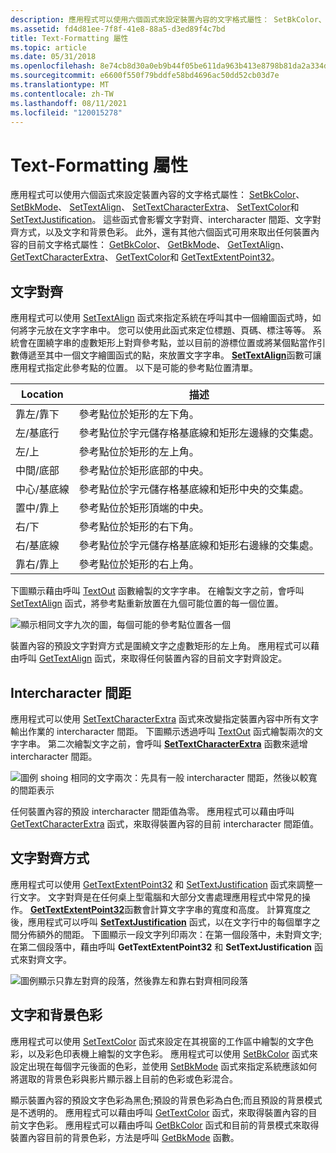 ```yaml
---
description: 應用程式可以使用六個函式來設定裝置內容的文字格式屬性： SetBkColor、SetBkMode、SetTextAlign、SetTextCharacterExtra、SetTextColor 和 SetTextJustification。
ms.assetid: fd4d81ee-7f8f-41e8-88a5-d3ed89f4c7bd
title: Text-Formatting 屬性
ms.topic: article
ms.date: 05/31/2018
ms.openlocfilehash: 8e74cb8d30a0eb9b44f05be611da963b413e8798b81da2a334dc083bd3cc1651
ms.sourcegitcommit: e6600f550f79bddfe58bd4696ac50dd52cb03d7e
ms.translationtype: MT
ms.contentlocale: zh-TW
ms.lasthandoff: 08/11/2021
ms.locfileid: "120015278"
---
```

# <a name="text-formatting-attributes"></a>Text-Formatting 屬性

應用程式可以使用六個函式來設定裝置內容的文字格式屬性： [SetBkColor](/windows/desktop/api/Wingdi/nf-wingdi-setbkcolor)、 [SetBkMode](/windows/desktop/api/Wingdi/nf-wingdi-setbkmode)、 [SetTextAlign](/windows/desktop/api/Wingdi/nf-wingdi-settextalign)、 [SetTextCharacterExtra](/windows/desktop/api/Wingdi/nf-wingdi-settextcharacterextra)、 [SetTextColor](/windows/desktop/api/Wingdi/nf-wingdi-settextcolor)和 [SetTextJustification](/windows/desktop/api/Wingdi/nf-wingdi-settextjustification)。 這些函式會影響文字對齊、intercharacter 間距、文字對齊方式，以及文字和背景色彩。 此外，還有其他六個函式可用來取出任何裝置內容的目前文字格式屬性： [GetBkColor](/windows/desktop/api/Wingdi/nf-wingdi-getbkcolor)、 [GetBkMode](/windows/desktop/api/Wingdi/nf-wingdi-getbkmode)、 [GetTextAlign](/windows/desktop/api/Wingdi/nf-wingdi-gettextalign)、 [GetTextCharacterExtra](/windows/desktop/api/Wingdi/nf-wingdi-gettextcharacterextra)、 [GetTextColor](/windows/desktop/api/Wingdi/nf-wingdi-gettextcolor)和 [GetTextExtentPoint32](/windows/desktop/api/Wingdi/nf-wingdi-gettextextentpoint32a)。

## <a name="text-alignment"></a>文字對齊

應用程式可以使用 [SetTextAlign](/windows/desktop/api/Wingdi/nf-wingdi-settextalign) 函式來指定系統在呼叫其中一個繪圖函式時，如何將字元放在文字字串中。 您可以使用此函式來定位標題、頁碼、標注等等。 系統會在圍繞字串的虛數矩形上對齊參考點，並以目前的游標位置或將某個點當作引數傳遞至其中一個文字繪圖函式的點，來放置文字字串。 [**SetTextAlign**](/windows/win32/api/wingdi/nf-wingdi-settextalign)函數可讓應用程式指定此參考點的位置。 以下是可能的參考點位置清單。



| Location         | 描述                                                                                                             |
|------------------|-------------------------------------------------------------------------------------------------------------------------|
| 靠左/靠下      | 參考點位於矩形的左下角。                                               |
| 左/基底行   | 參考點位於字元儲存格基底線和矩形左邊緣的交集處。  |
| 左/上         | 參考點位於矩形的左上角。                                                 |
| 中間/底部    | 參考點位於矩形底部的中央。                                            |
| 中心/基底線 | 參考點位於字元儲存格基底線和矩形中央的交集處。     |
| 置中/靠上       | 參考點位於矩形頂端的中央。                                               |
| 右/下     | 參考點位於矩形的右下角。                                              |
| 右/基底線  | 參考點位於字元儲存格基底線和矩形右邊緣的交集處。 |
| 靠右/靠上        | 參考點位於矩形的右上角。                                                |



 

下圖顯示藉由呼叫 [TextOut](/windows/desktop/api/Wingdi/nf-wingdi-textouta) 函數繪製的文字字串。 在繪製文字之前，會呼叫 [SetTextAlign](/windows/desktop/api/Wingdi/nf-wingdi-settextalign) 函式，將參考點重新放置在九個可能位置的每一個位置。

![顯示相同文字九次的圖，每個可能的參考點位置各一個](images/csftx-04.png)

裝置內容的預設文字對齊方式是圍繞文字之虛數矩形的左上角。 應用程式可以藉由呼叫 [GetTextAlign](/windows/desktop/api/Wingdi/nf-wingdi-gettextalign) 函式，來取得任何裝置內容的目前文字對齊設定。

## <a name="intercharacter-spacing"></a>Intercharacter 間距

應用程式可以使用 [SetTextCharacterExtra](/windows/desktop/api/Wingdi/nf-wingdi-settextcharacterextra) 函式來改變指定裝置內容中所有文字輸出作業的 intercharacter 間距。 下圖顯示透過呼叫 [TextOut](/windows/desktop/api/Wingdi/nf-wingdi-textouta) 函式繪製兩次的文字字串。 第二次繪製文字之前，會呼叫 [**SetTextCharacterExtra**](/windows/win32/api/wingdi/nf-wingdi-settextcharacterextra) 函數來遞增 intercharacter 間距。

![圖例 shoing 相同的文字兩次：先具有一般 intercharacter 間距，然後以較寬的間距表示](images/csftx-06.png)

任何裝置內容的預設 intercharacter 間距值為零。 應用程式可以藉由呼叫 [GetTextCharacterExtra](/windows/desktop/api/Wingdi/nf-wingdi-gettextcharacterextra) 函式，來取得裝置內容的目前 intercharacter 間距值。

## <a name="text-justification"></a>文字對齊方式

應用程式可以使用 [GetTextExtentPoint32](/windows/desktop/api/Wingdi/nf-wingdi-gettextextentpoint32a) 和 [SetTextJustification](/windows/desktop/api/Wingdi/nf-wingdi-settextjustification) 函式來調整一行文字。 文字對齊是在任何桌上型電腦和大部分文書處理應用程式中常見的操作。 [**GetTextExtentPoint32**](/windows/win32/api/wingdi/nf-wingdi-gettextextentpoint32a)函數會計算文字字串的寬度和高度。 計算寬度之後，應用程式可以呼叫 [**SetTextJustification**](/windows/win32/api/wingdi/nf-wingdi-settextjustification) 函式，以在文字行中的每個單字之間分佈額外的間距。 下圖顯示一段文字列印兩次：在第一個段落中，未對齊文字;在第二個段落中，藉由呼叫 **GetTextExtentPoint32** 和 **SetTextJustification** 函式來對齊文字。

![圖例顯示只靠左對齊的段落，然後靠左和靠右對齊相同段落](images/csftx-05.png)

## <a name="text-and-background-color"></a>文字和背景色彩

應用程式可以使用 [SetTextColor](/windows/desktop/api/Wingdi/nf-wingdi-settextcolor) 函式來設定在其視窗的工作區中繪製的文字色彩，以及彩色印表機上繪製的文字色彩。 應用程式可以使用 [SetBkColor](/windows/desktop/api/Wingdi/nf-wingdi-setbkcolor) 函式來設定出現在每個字元後面的色彩，並使用 [SetBkMode](/windows/desktop/api/Wingdi/nf-wingdi-setbkmode) 函式來指定系統應該如何將選取的背景色彩與影片顯示器上目前的色彩或色彩混合。

顯示裝置內容的預設文字色彩為黑色;預設的背景色彩為白色;而且預設的背景模式是不透明的。 應用程式可以藉由呼叫 [GetTextColor](/windows/desktop/api/Wingdi/nf-wingdi-gettextcolor) 函式，來取得裝置內容的目前文字色彩。 應用程式可以藉由呼叫 [GetBkColor](/windows/desktop/api/Wingdi/nf-wingdi-getbkcolor) 函式和目前的背景模式來取得裝置內容目前的背景色彩，方法是呼叫 [GetBkMode](/windows/desktop/api/Wingdi/nf-wingdi-getbkmode) 函數。

 

 
